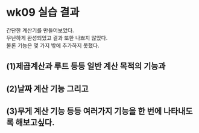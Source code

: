 # wk09 실습 결과

 간단한 계산기를 만들어보았다.<br>
 무난하게 완성되었고 결과 또한 나쁘지 않았다.<br>
 물론 기능은 몇 가지 밖에 추가하지 못했다.<br>
## (1)제곱계산과 루트 등등 일반 계산 목적의 기능과<br> 
## (2)날짜 계산 기능 그리고<br> 
## (3)무게 계산 기능 등등 여러가지 기능을 한 번에 나타내도록 해보고싶다.
